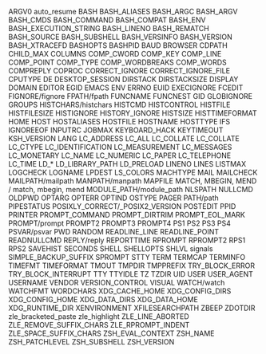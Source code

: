 ARGV0
auto_resume
BASH
BASH_ALIASES
BASH_ARGC
BASH_ARGV
BASH_CMDS
BASH_COMMAND
BASH_COMPAT
BASH_ENV
BASH_EXECUTION_STRING
BASH_LINENO
BASH_REMATCH
BASH_SOURCE
BASH_SUBSHELL
BASH_VERSINFO
BASH_VERSION
BASH_XTRACEFD
BASHOPTS
BASHPID
BAUD
BROWSER
CDPATH
CHILD_MAX
COLUMNS
COMP_CWORD
COMP_KEY
COMP_LINE
COMP_POINT
COMP_TYPE
COMP_WORDBREAKS
COMP_WORDS
COMPREPLY
COPROC
CORRECT_IGNORE
CORRECT_IGNORE_FILE
CPUTYPE
DE
DESKTOP_SESSION
DIRSTACK
DIRSTACKSIZE
DISPLAY
DOMAIN
EDITOR
EGID
EMACS
ENV
ERRNO
EUID
EXECIGNORE
FCEDIT
FIGNORE/fignore
FPATH/fpath
FUNCNAME
FUNCNEST
GID
GLOBIGNORE
GROUPS
HISTCHARS/histchars
HISTCMD
HISTCONTROL
HISTFILE
HISTFILESIZE
HISTIGNORE
HISTORY_IGNORE
HISTSIZE
HISTTIMEFORMAT
HOME
HOST
HOSTALIASES
HOSTFILE
HOSTNAME
HOSTTYPE
IFS
IGNOREEOF
INPUTRC
JOBMAX
KEYBOARD_HACK
KEYTIMEOUT
KSH_VERSION
LANG
LC_ADDRESS 
LC_ALL
LC_COLLATE
LC_COLLATE 
LC_CTYPE
LC_IDENTIFICATION 
LC_MEASUREMENT 
LC_MESSAGES
LC_MONETARY
LC_NAME 
LC_NUMERIC
LC_PAPER 
LC_TELEPHONE 
LC_TIME
LD_*
LD_LIBRARY_PATH
LD_PRELOAD
LINENO
LINES
LISTMAX
LOGCHECK
LOGNAME
LPDEST
LS_COLORS
MACHTYPE
MAIL
MAILCHECK
MAILPATH/mailpath
MANPATH/manpath
MAPFILE
MATCH, MBEGIN, MEND / match, mbegin, mend
MODULE_PATH/module_path
NLSPATH
NULLCMD
OLDPWD
OPTARG
OPTERR
OPTIND
OSTYPE
PAGER
PATH/path
PIPESTATUS
POSIXLY_CORRECT/_POSIX2_VERSION
POSTEDIT
PPID
PRINTER
PROMPT_COMMAND
PROMPT_DIRTRIM
PROMPT_EOL_MARK
PROMPT/prompt
PROMPT2
PROMPT3
PROMPT4
PS1
PS2
PS3
PS4
PSVAR/psvar
PWD
RANDOM
READLINE_LINE
READLINE_POINT
READNULLCMD
REPLY/reply
REPORTTIME
RPROMPT
RPROMPT2
RPS1
RPS2
SAVEHIST
SECONDS
SHELL
SHELLOPTS
SHLVL
signals
SIMPLE_BACKUP_SUFFIX
SPROMPT
STTY
TERM
TERMCAP
TERMINFO
TIMEFMT
TIMEFORMAT
TMOUT
TMPDIR
TMPPREFIX
TRY_BLOCK_ERROR
TRY_BLOCK_INTERRUPT
TTY
TTYIDLE
TZ
TZDIR
UID
USER
USER_AGENT
USERNAME
VENDOR
VERSION_CONTROL
VISUAL
WATCH/watch
WATCHFMT
WORDCHARS
XDG_CACHE_HOME
XDG_CONFIG_DIRS
XDG_CONFIG_HOME
XDG_DATA_DIRS
XDG_DATA_HOME
XDG_RUNTIME_DIR
XENVIRONMENT
XFILESEARCHPATH
ZBEEP
ZDOTDIR
zle_bracketed_paste
zle_highlight
ZLE_LINE_ABORTED
ZLE_REMOVE_SUFFIX_CHARS
ZLE_RPROMPT_INDENT
ZLE_SPACE_SUFFIX_CHARS
ZSH_EVAL_CONTEXT
ZSH_NAME
ZSH_PATCHLEVEL
ZSH_SUBSHELL
ZSH_VERSION
